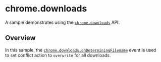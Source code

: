 # chrome.downloads

A sample demonstrates using the [`chrome.downloads`](https://developer.chrome.com/docs/extensions/reference/downloads/) API.

## Overview

In this sample, the [`chrome.downloads.onDeterminingFilename`](https://developer.chrome.com/docs/extensions/reference/downloads/#event-onDeterminingFilename) event is used to set conflict action to `overwrite` for all downloads.
